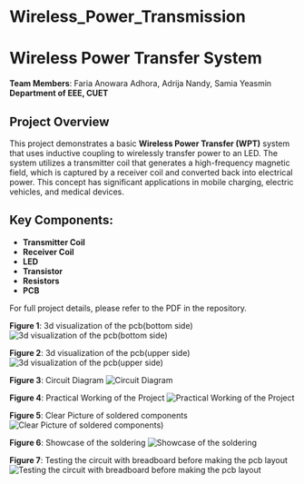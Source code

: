 # Wireless_Power_Transmission
# Wireless Power Transfer System

**Team Members**: Faria Anowara Adhora, Adrija Nandy, Samia Yeasmin  
**Department of EEE, CUET**

## Project Overview

This project demonstrates a basic **Wireless Power Transfer (WPT)** system that uses inductive coupling to wirelessly transfer power to an LED. The system utilizes a transmitter coil that generates a high-frequency magnetic field, which is captured by a receiver coil and converted back into electrical power. This concept has significant applications in mobile charging, electric vehicles, and medical devices.

## Key Components:
- **Transmitter Coil**
- **Receiver Coil**
- **LED**
- **Transistor**
- **Resistors**
- **PCB**

For full project details, please refer to the PDF in the repository.


**Figure 1**: 3d visualization of the pcb(bottom side)
![3d visualization of the pcb(bottom side)](./w1.jpg)


**Figure 2**: 3d visualization of the pcb(upper side)
![3d visualization of the pcb(upper side)](./w2.jpg)


**Figure 3**: Circuit Diagram
![Circuit Diagram](./w3.jpg)


**Figure 4**: Practical Working of the Project
![Practical Working of the Project](./w4.jpg)


**Figure 5**: Clear Picture of soldered components
![Clear Picture of soldered components)](./w5.jpg)


**Figure 6**: Showcase of the soldering
![Showcase of the soldering](./w6.jpg)


**Figure 7**: Testing the circuit with breadboard before making the pcb layout
![Testing the circuit with breadboard before making the pcb layout](./w7.jpg)


